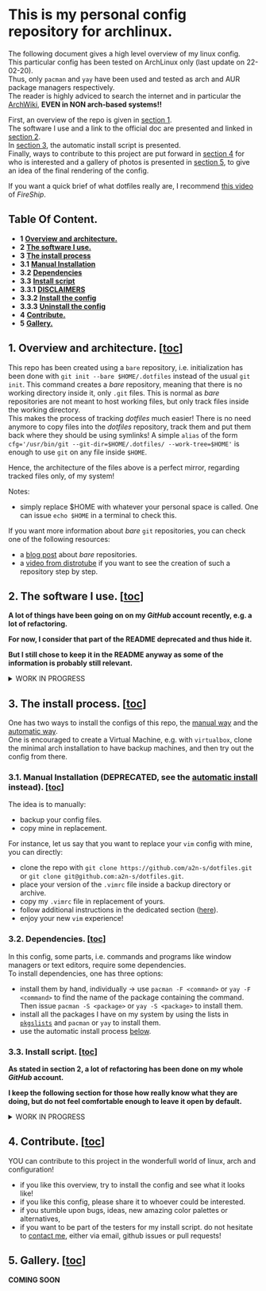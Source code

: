# This is my personal config repository for archlinux.
The following document gives a high level overview of my linux config.  
This particular config has been tested on ArchLinux only (last update on 22-02-20).  
Thus, only `pacman` and `yay` have been used and tested as arch and AUR package managers respectively.  
The reader is highly adviced to search the internet and in particular the [ArchWiki][archlinux], **EVEN in NON arch-based systems!!**

First, an overview of the repo is given in [section 1](#1-overview-and-architecture-toc).  
The software I use and a link to the official doc are presented and linked in [section 2](#2-the-software-i-use-toc).  
In [section 3](#3-the-install-process-toc), the automatic install script is presented.  
Finally, ways to contribute to this project are put forward in [section 4](#4-contribute-toc) for who is interested and a gallery of photos is presented in [section 5](#5-gallery-toc), 
to give an idea of the final rendering of the config.  

If you want a quick brief of what dotfiles really are, I recommend [this video][fireship-dotfiles] of *FireShip*.

<!-- ------------------------------------------------------------------------------------------------------------------------------- -->
## Table Of Content.
- **1**     [**Overview and architecture.**](#1-overview-and-architecture-toc)
- **2**     [**The software I use.**](#2-the-software-i-use-toc)
- **3**     [**The install process**](#3-the-install-process-toc)
- **3.1**   [**Manual Installation**](#31-manual-installation-deprecated-see-the-automatic-install-instead-toc)
- **3.2**   [**Dependencies**](#32-dependencies-toc)
- **3.3**   [**Install script**](#33-install-script-toc)
- **3.3.1** [**DISCLAIMERS**](#331-disclaimers-toc)
- **3.3.2** [**Install the config**](#332-install-the-config-toc)
- **3.3.3** [**Uninstall the config**](#333-uninstall-the-config-toc)
- **4**     [**Contribute.**](#4-contribute-toc)
- **5**     [**Gallery.**](#5-gallery-toc)

<!-- ------------------------------------------------------------------------------------------------------------------------------- -->
## 1. Overview and architecture. [[toc](#table-of-content)]
This repo has been created using a `bare` repository, i.e. initialization has been done with `git init --bare $HOME/.dotfiles` instead of the
usual `git init`.  This command creates a *bare* repository, meaning that there is no working directory inside it, only `.git` files.
This is normal as *bare* repositories are not meant to host working files, but only track files inside the working directory.  
This makes the process of tracking *dotfiles* much easier! There is no need anymore to copy files into the *dotfiles* repository, track them
and put them back where they should be using symlinks! A simple `alias` of the form `cfg='/usr/bin/git --git-dir=$HOME/.dotfiles/ --work-tree=$HOME'`
is enough to use `git` on any file inside `$HOME`.

Hence, the architecture of the files above is a perfect mirror, regarding tracked files only, of my system!  

Notes:
- simply replace $HOME with whatever your personal space is called. One can issue `echo $HOME` in a terminal to check this.

If you want more information about *bare* `git` repositories, you can check one of the following resources:
- a [blog post][bare-repo-blog] about *bare* repositories.
- a [video from distrotube][bare-repo-dt] if you want to see the creation of such a repository step by step.

<!-- ------------------------------------------------------------------------------------------------------------------------------- -->
## 2. The software I use. [[toc](#table-of-content)]
**A lot of things have been going on on my *GitHub* account recently, e.g. a lot of refactoring.**

**For now, I consider that part of the README deprecated and thus hide it.**

**But I still chose to keep it in the README anyway as some of the information is probably still relevant.**

<details> 
  <summary>WORK IN PROGRESS</summary>

The documentation of my dotfiles is scattered across this repo but can be found in a more dedicated fashion on my [personal website][mysite] under the [`config/doc/`][mydoc] domain.  
In this section, some general ideas are given and the lists of the programs, scripts and other stuff I use are put forward.

(\*) comes from another repo.  
(\*\*) the associated documentation page.

### The list of all the entries:
- [around boot time](#around-boot-time-list)  
- [window managers](#window-managers-list)  
- [image viewers and wallpaper](#image-viewers-and-wallpaper-list)  
- [terminal emulators](#terminal-emulators-list)  
- [text editors](#text-editors-list)  
- [browsers](#browsers-list)  
- [screen locks](#screen-locks-list)  
- [process monitors](#process-monitors-list)  
- [shells](#shells-list)  
- [music players](#music-players-list)  
- [video players](#video-players-list)  
- [scripts](#scripts-list)  
- [packages](#packages-list)  
- [file explorers](#file-explorers-list)  
- [notification servers](#notification-servers-list)  
- [chat clients](#chat-clients-list)  
- [password managers](#password-managers-list)  
- [python virtual environment managers](#python-virtual-environment-managers-list)  
- [miscellaneous](#miscellaneous-list)  

#### Around [boot time](.config/etc) [[list](#the-list-of-all-the-entries)]
- [x] a prettier [`grub`] theme.
- [x] [`sddm`] as a login manager.
- [x] [`/etc/issue`] to greet the user on other `tty`s

#### Window managers [[list](#the-list-of-all-the-entries)]
- [x] [`qtile`] ([\*\*][mydoc-qtile])
- [ ] [`bspwm`] ([\*\*][mydoc-bspwm])
- [ ] [`sxhkd`], mandatory with `bspwm` ([\*\*][mydoc-sxhkd])
- [ ] [`spectrWM`] ([\*\*][mydoc-spectrWM])

#### Image viewers and wallpaper [[list](#the-list-of-all-the-entries)]
- [x] `feh` but there is nothing to configure really.
- [x] my [personal wallpapers][my-wallpapers], set with `feh` on startup (\*) ([\*\*][mydoc-wallpapers])
- [ ] [`nitrogen`] ([\*\*][mydoc-nitrogen])
- [ ] [`nsxiv`]

#### Terminal emulators [[list](#the-list-of-all-the-entries)]
- [x] [`kitty`] (\*) ([\*\*][mydoc-kitty])
- [ ] [`alacritty`] ([\*\*][mydoc-alacritty])
- I plan on trying out the [suckless terminal](https://st.suckless.org/), `st`, in the future.

#### Text editors [[list](#the-list-of-all-the-entries)]
- [x] [my fork][my-neovim] of [LunarVim's neovim config][nvim]  (\*) ([\*\*][mydoc-neovim])
- [x] [`doom emacs`]
- [ ] [`vim`] ([\*\*][mydoc-vim])

#### Browsers [[list](#the-list-of-all-the-entries)]
- [x] [`surf`] (\*) ([\*\*][mydoc-surf])
- [x] [my fork][my-surf] of [suckless surf][surf] (\*) ([\*\*][mydoc-surf])
- [x] [my fork][my-tabbed] of [suckless tabbed][tabbed] (\*) ([\*\*][mydoc-tabbed])
- [x] [`vimb`]
- [x] [`qutebrowser`]
- [x] `firefox`, only log into the firefox account to synchronize.
- [ ] `chromium`, only for very specific things.

#### Screen locks [[list](#the-list-of-all-the-entries)]
- [x] [my fork][my-slock] of [suckless slock][slock] (\*) ([\*\*][mydoc-slock])
- [ ] [`xscreensaver`] ([\*\*][mydoc-xscreensaver])

#### Process monitors [[list](#the-list-of-all-the-entries)]
- [x] [`htop`] ([\*\*][mydoc-htop])
- [ ] [`bashtop`]
- [ ] [`bpytop`]
- [ ] [`btop`]

#### Shells [[list](#the-list-of-all-the-entries)]
- [x] [`fish`] ([\*\*][mydoc-fish])
- [x] [`omf`]
- [x] [`fisher`]
- [ ] [`bash`] ([\*\*][mydoc-bash])
- [ ] [`zsh`] ([\*\*][mydoc-zsh])

#### Music players [[list](#the-list-of-all-the-entries)]
- [x] [`moc`] ([\*\*][mydoc-moc])
- [ ] [`mpd`] ([\*\*][mydoc-mpd])
- [ ] [`ncmcpp`] ([\*\*][mydoc-ncmcpp])

#### Video players [[list](#the-list-of-all-the-entries)]
- [x] [`mpv`] ([\*\*][mydoc-mpv])

#### Scripts [[list](#the-list-of-all-the-entries)]
- [x] all my [`scripts`]
- [x] [`dmscripts`]

#### Packages [[list](#the-list-of-all-the-entries)]
- [x] [`pkgslists`]

#### File explorers [[list](#the-list-of-all-the-entries)]
- [x] [`lf`] ([\*\*][mydoc-lf])
- [ ] [`dmenufm`] ([\*\*][mydoc-dmenufm])
- [ ] [`vifm`] ([\*\*][mydoc-vifm])
- [ ] `ranger`

#### Notification servers [[list](#the-list-of-all-the-entries)]
- [x] [`dunst`]

#### Chat clients [[list](#the-list-of-all-the-entries)]
- [x] `discord`
- [x] `thunderbird`
- [x] `slack`
- [x] `signal`
- [x] `messenger`

#### Password managers [[list](#the-list-of-all-the-entries)]
- [x] `bitwarden` on `firefox`
- [x] `pass` everywhere else

#### Miscellaneous [[list](#the-list-of-all-the-entries)]
- [x] [`git`] ([\*\*][mydoc-git])
- [x] [`lazygit`] ([\*\*][mydoc-lazygit])
- [x] [`tig`] ([\*\*][mydoc-tig])
- [x] [my fork][my-dmenu] of [suckless dmenu][dmenu] (\*) ([\*\*][mydoc-dmenu])
- [x] [`conky`]
- [x] [`x`] ([\*\*][mydoc-x])
- [ ] [`lazycli`] ([\*\*][mydoc-lazycli])
- [ ] [`starship`] ([\*\*][mydoc-starship])
- [ ] [my fork][my-polybar-themes] of [polybar-themes] (\*) ([\*\*][mydoc-polybar-themes])
- [ ] [`neofetch`] ([\*\*][mydoc-neofetch])
- [ ] [`rofi`] ([\*\*][mydoc-rofi])
- [ ] [`tmux`] ([\*\*][mydoc-tmux])
- [ ] [`jgmenu`]

(\*) comes from another repo.  
(\*\*) the associated documentation page.
</details>

<!-- ------------------------------------------------------------------------------------------------------------------------------- -->
## 3. The install process. [[toc](#table-of-content)]
One has two ways to install the configs of this repo, the [manual way](#31-manual-installation-deprecated-see-the-automatic-install-instead-toc) and the [automatic way](#33-install-script-toc).  
One is encouraged to create a Virtual Machine, e.g. with `virtualbox`, clone the minimal arch installation to have backup machines, and then try out the config from there.

### 3.1. Manual Installation (**DEPRECATED**, see the [automatic install](#33-install-script-toc) instead). [[toc](#table-of-content)]
The idea is to manually:
- backup your config files.
- copy mine in replacement.

For instance, let us say that you want to replace your `vim` config with mine, you can directly:
- clone the repo with `git clone https://github.com/a2n-s/dotfiles.git` or `git clone git@github.com:a2n-s/dotfiles.git`.
- place your version of the `.vimrc` file inside a backup directory or archive.
- copy my `.vimrc` file in replacement of yours.
- follow additional instructions in the dedicated section ([here][mydoc-vim]).
- enjoy your new `vim` experience!

### 3.2. Dependencies. [[toc](#table-of-content)]
In this config, some parts, i.e. commands and programs like window managers or text editors, require some dependencies.  
To install dependencies, one has three options:
- install them by hand, individually -> use `pacman -F <command>` or `yay -F <command>` to find the name of the package
containing the command. Then issue `pacman -S <package>` or `yay -S <package>` to install them.
- install all the packages I have on my system by using the lists in [`pkgslists`] and `pacman` or `yay` to install them.
- use the automatic install process [below](#33-install-script-toc).

### 3.3. Install script. [[toc](#table-of-content)]
**As stated in section 2, a lot of refactoring has been done on my whole *GitHub* account.**

**I keep the following section for those how really know what they are doing, but do not feel comfortable enough to leave it open by default.**

<details> 
  <summary>WORK IN PROGRESS</summary>

#### 3.3.1. DISCLAIMERS. [[toc](#table-of-content)]
This is the first time I develop such a complicated and sometimes critical, e.g. when editing `x` or `bspwm` config files, file-modifying-and-removing-and-moving script.  
It has only been tested a very few times on a fake home directory on my arch linux machine and on a raspberry pi running the `raspberry` distro (previously `raspbian`).
It looks pretty functional to me as a first draft, however:
  - (1) I plan on testing this a lot more, with testers from relatives of mine (**if YOU want to contribute, see the [contribute section](#4-contribute-toc)**).
  - (2) this first draft is far from perfect and might not be super user-friendly nor understandable right away, though I tried to make it so. If you have any idea to enhance it, feel free to [contact me](https://a2n-s.github.io/public/contact)!
  - (3) there might be, I hope not too many, bugs in the script. As it can be pretty critical depending on the part of the installation where the bug happens (if any ;)), I warn you: **RUNNING THIS SCRIPT ON YOUR PERSONAL MACHINE IS NOT MY RESPONSIBILITY** by any means. If **ANYTHING BAD HAPPENS**, I would **NOT BE TAKEN AS RESPONSIBLE**. However, I would be very pleased to help you if anything unexpected happens, it almost goes without saying ;).

Oh my, I might look a bit dramatical on this ^^  
But as it is the first time, as I said, that I do such a thing in public, I do not want to broadcast mistakes nor be taken responsible for not warning potential users.

#### 3.3.2. Install the config. [[toc](#table-of-content)]
**THE INSTALLATION SCRIPT IS FINALLY THERE!!**  
Simply run:
```bash
curl -fsFLo /tmp/a2n-s.install.sh https://raw.githubusercontent.com/a2n-s/dotfiles/main/.local/bin/install.sh
chmod +x /tmp/a2n-s.install.sh
/tmp/a2n-s.install.sh --help
```
to pull the script down and directly show the help message, and then
```bash
/tmp/a2n-s.install.sh [switches]
```
to run the install process.
Or one can directly run
```bash
curl -fsFLo /tmp/a2n-s.install.sh https://raw.githubusercontent.com/a2n-s/dotfiles/main/.local/bin/install.sh; /tmp/a2n-s.install.sh --all
curl -fsFLo /tmp/a2n-s.install.sh https://raw.githubusercontent.com/a2n-s/dotfiles/main/.local/bin/install.sh; /tmp/a2n-s.install.sh --interactive
```
for a direct full/interactive install process respectively.

#### 3.3.3. Uninstall the config. [[toc](#table-of-content)]
**NOT AVAILABLE NOW** but should simply be the mirror of the previous.
</details>

<!-- ------------------------------------------------------------------------------------------------------------------------------- -->
## 4. Contribute. [[toc](#table-of-content)]
YOU can contribute to this project in the wonderfull world of linux, arch and configuration!
- if you like this overview, try to install the config and see what it looks like!
- if you like this config, please share it to whoever could be interested.
- if you stumble upon bugs, ideas, new amazing color palettes or alternatives,
- if you want to be part of the testers for my install script.
do not hesitate to [contact me](https://a2n-s.github.io/public/contact), either via email, github issues or pull requests!

<!-- ------------------------------------------------------------------------------------------------------------------------------- -->
## 5. Gallery. [[toc](#table-of-content)]
**COMING SOON**

<!-- ------------------------------------------------------------------------------------------------------------------------------- -->
<!-- my files -->
[`pkgslists`]:    .pkgslists
[`alacritty`]:    .config/alacritty/alacritty.yml
[`bashtop`]:      .config/bashtop/bashtop.cfg
[`bpytop`]:       .config/bpytop/bpytop.conf
[`bspwm`]:        .config/bspwm/
[`btop`]:         .config/btop/btop.conf
[`dmscripts`]:    .config/dmscripts/config
[`dmenufm`]:      .config/dmenufm/dmenufm.conf
[`git`]:          .gitconfig
[`htop`]:         .config/htop/htoprc
[`kitty`]:        .config/kitty/kitty.conf
[`lf`]:           .config/lf/lfrc
[`lazygit`]:      .config/lazygit
[`lazycli`]:      .config/lazycli
[`mpd`]:          .config/mpd/mpd.conf
[`moc`]:          .moc/config
[`mpv`]:          .config/mpv
[`ncmcpp`]:       .config/ncmcpp/config
[`neofetch`]:     .config/neofetch
[`nitrogen`]:     .config/nitrogen/nitrogen.cfg
[`qtile`]:        .config/qtile
[`rofi`]:         .config/rofi/config.rasi
[`spectrWM`]:     .config/spectrwm
[`sxhkd`]:        .config/sxhkd/sxhkdrc
[`starship`]:     .config/starship.toml
[`surf`]:         .config/surf
[`vimb`]:         .config/vimb
[`tig`]:          .config/tig/config
[`tmux`]:         .tmux.conf
[`vifm`]:         .config/vifm
[`vim`]:          .vimrc
[`x`]:            .xinitrc
[`xscreensaver`]: .xscreensaver

[`bash`]:         .bashrc
[`fish`]:         .config/fish
[`omf`]:          .config/omf
[`fisher`]:       .config/fish/fish_plugins
[`zsh`]:          .zshrc

[`grub`]:         .config/etc/default/grub
[`sddm`]:         .config/etc/issue
[`/etc/issue`]:   .config/etc/sddm.conf

[`doom emacs`]:   .doom.d
[`nsxiv`]:        .config/nsxiv/
[`dunst`]:        .config/dunst/

[`conky`]:        .config/conky/
[`jgmenu`]:       .config/jgmenu.csv

<!-- ------------------------------------------------------------------------------------------------------------------------------- -->
<!-- my links -->
[archlinux]:            https://archlinux.org/
[fireship-dotfiles]:    https://www.youtube.com/watch?v=r_MpUP6aKiQ
[bare-repo-blog]:       https://www.atlassian.com/git/tutorials/dotfiles
[bare-repo-dt]:         https://www.youtube.com/watch?v=tBoLDpTWVOM&t=879s
[mysite]:               https://a2n-s.github.io/public
[mydoc]:                https://a2n-s.github.io/public/doc/config

<!-- programs -->
[mydoc-alacritty]:      https://a2n-s.github.io/public/doc/config/dotfiles/alacritty
[mydoc-bash]:           https://a2n-s.github.io/public/doc/config/dotfiles/bash
[mydoc-bspwm]:          https://a2n-s.github.io/public/doc/config/dotfiles/bspwm
[mydoc-bashtop]:        https://a2n-s.github.io/public/doc/config/dotfiles/bashtop
[mydoc-bpytop]:         https://a2n-s.github.io/public/doc/config/dotfiles/bpytop
[mydoc-btop]:           https://a2n-s.github.io/public/doc/config/dotfiles/btop
[mydoc-dmenufm]:        https://a2n-s.github.io/public/doc/config/dotfiles/dmenufm
[mydoc-fish]:           https://a2n-s.github.io/public/doc/config/dotfiles/fish
[mydoc-git]:            https://a2n-s.github.io/public/doc/config/dotfiles/git
[mydoc-htop]:           https://a2n-s.github.io/public/doc/config/dotfiles/htop
[mydoc-lf]:             https://a2n-s.github.io/public/doc/config/dotfiles/lf
[mydoc-lazygit]:        https://a2n-s.github.io/public/doc/config/dotfiles/lazygit
[mydoc-lazycli]:        https://a2n-s.github.io/public/doc/config/dotfiles/lazycli
[mydoc-mpd]:            https://a2n-s.github.io/public/doc/config/dotfiles/mpd
[mydoc-moc]:            https://a2n-s.github.io/public/doc/config/dotfiles/moc
[mydoc-mpv]:            https://a2n-s.github.io/public/doc/config/dotfiles/mpv
[mydoc-ncmcpp]:         https://a2n-s.github.io/public/doc/config/dotfiles/ncmcpp
[mydoc-neofetch]:       https://a2n-s.github.io/public/doc/config/dotfiles/neofetch
[mydoc-nitrogen]:       https://a2n-s.github.io/public/doc/config/dotfiles/nitrogen
[mydoc-qtile]:          https://a2n-s.github.io/public/doc/config/dotfiles/qtile
[mydoc-rofi]:           https://a2n-s.github.io/public/doc/config/dotfiles/rofi
[mydoc-spectrwm]:       https://a2n-s.github.io/public/doc/config/dotfiles/spectrwm
[mydoc-sxhkd]:          https://a2n-s.github.io/public/doc/config/dotfiles/sxhkd
[mydoc-starship]:       https://a2n-s.github.io/public/doc/config/dotfiles/starship
[mydoc-tig]:            https://a2n-s.github.io/public/doc/config/dotfiles/tig
[mydoc-tmux]:           https://a2n-s.github.io/public/doc/config/dotfiles/tmux
[mydoc-vifm]:           https://a2n-s.github.io/public/doc/config/dotfiles/vifm
[mydoc-vim]:            https://a2n-s.github.io/public/doc/config/dotfiles/vim
[mydoc-x]:              https://a2n-s.github.io/public/doc/config/dotfiles/x
[mydoc-xscreensaver]:   https://a2n-s.github.io/public/doc/config/dotfiles/xscreensaver
[mydoc-zsh]:            https://a2n-s.github.io/public/doc/config/dotfiles/zsh

<!-- other stuff -->
[`scripts`]:            .local/bin
[virtualenvs-en]:       https://virtualenvwrapper.readthedocs.io/en/latest/
[virtualenvs-fr]:       https://python-guide-pt-br.readthedocs.io/fr/latest/dev/virtualenvs.html
[dmenu]:                https://git.suckless.org/dmenu/
[dmscripts-dt]:         https://gitlab.com/dwt1/dmscripts.git
[kitty]:                https://github.com/kovidgoyal/kitty
[oh-my-bash]:           https://github.com/ohmybash/oh-my-bash
[oh-my-fish]:           https://github.com/oh-my-fish/oh-my-fish
[oh-my-zsh]:            https://github.com/ohmyzsh/ohmyzsh
[nvim]:                 https://github.com/LunarVim/Neovim-from-scratch
[polybar-themes]:       https://github.com/adi1090x/polybar-themes
[surf]:                 https://git.suckless.org/surf/
[tabbed]:               https://git.suckless.org/tabbed/
[slock]:                https://git.suckless.org/slock/
[my-wallpapers]:        https://github.com/a2n-s/wallpapers
[my-dmenu]:             https://github.com/a2n-s/dmenu
[my-dmscripts]:         https://github.com/a2n-s/dmscripts
[my-kitty]:             https://github.com/a2n-s/kitty
[my-oh-my-bash]:        https://github.com/a2n-s/oh-my-bash
[my-oh-my-fish]:        https://github.com/a2n-s/oh-my-fish
[my-oh-my-zsh]:         https://github.com/a2n-s/ohmyzsh
[my-neovim]:            https://github.com/a2n-s/neovim
[my-polybar-themes]:    https://github.com/a2n-s/polybar-themes
[my-surf]:              https://github.com/a2n-s/surf
[my-tabbed]:            https://github.com/a2n-s/tabbed
[my-slock]:             https://github.com/a2n-s/slock
[mydoc-wallpapers]:     https://a2n-s.github.io/public/doc/config/wallpapers
[mydoc-dmenu]:          https://a2n-s.github.io/public/doc/config/dmenu
[mydoc-dmscripts]:      https://a2n-s.github.io/public/doc/config/dmscripts
[mydoc-kitty]:          https://a2n-s.github.io/public/doc/config/kitty
[mydoc-oh-my-bash]:     https://a2n-s.github.io/public/doc/config/bash
[mydoc-oh-my-fish]:     https://a2n-s.github.io/public/doc/config/fish
[mydoc-oh-my-zsh]:      https://a2n-s.github.io/public/doc/config/zsh
[mydoc-neovim]:         https://a2n-s.github.io/public/doc/config/neovim
[mydoc-polybar-themes]: https://a2n-s.github.io/public/doc/config/polybar
[mydoc-surf]:           https://a2n-s.github.io/public/doc/config/surf
[mydoc-tabbed]:         https://a2n-s.github.io/public/doc/config/tabbed
[mydoc-slock]:          https://a2n-s.github.io/public/doc/config/slock

<!-- ------------------------------------------------------------------------------------------------------------------------------- -->
<!-- gallery -->
[mygallery-nitrogen]:   https://a2n-s.github.io/public/res/doc/config/dotfiles/gallery-nitrogen.png
[mygallery-bar]:        https://a2n-s.github.io/public/res/doc/config/dotfiles/gallery-bar.png
[mygallery-spectrwm1]:  https://a2n-s.github.io/public/res/doc/config/dotfiles/gallery-spectrwm1.png
[mygallery-spectrwm2]:  https://a2n-s.github.io/public/res/doc/config/dotfiles/gallery-spectrwm2.png
[mygallery-htop]:       https://a2n-s.github.io/public/res/doc/config/dotfiles/gallery-htop.png
[mygallery-git]:        https://a2n-s.github.io/public/res/doc/config/dotfiles/gallery-git.png
[mygallery-vim]:        https://a2n-s.github.io/public/res/doc/config/dotfiles/gallery-vim.png
